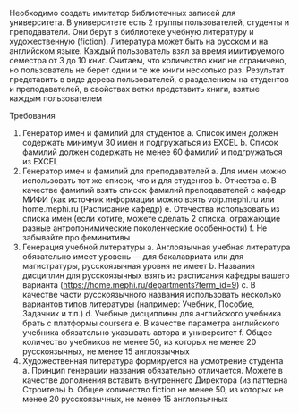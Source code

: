 Необходимо создать имитатор библиотечных записей для университета. 
В университете есть 2 группы пользователей, студенты и преподаватели. Они берут в библиотеке учебную литературу и художественную (fiction). Литература может быть на русском и на английском языке. Каждый пользователь взял за время имитируемого семестра от 3 до 10 книг.
Считаем, что количество книг не ограничено, но пользователь не берет одни и те же книги несколько раз.
Результат представить в виде дерева пользователей, с разделением на студентов и преподавателей, в свойствах ветки представить книги, взятые каждым пользователем

Требования
1)	Генератор имен и фамилий для студентов 
a.	Список имен должен содержать минимум 30 имен и подгружаться из EXCEL
b.	Список фамилий должен содержать не менее 60 фамилий и подгружаться из EXCEL
2)	Генератор имен и фамилий для преподавателей
a.	Для имен можно использовать тот же список, что и для студентов
b.	Отчества 
c.	В качестве фамилий взять список фамилий преподавателей с кафедр МИФИ (как источник информации можно взять voip.mephi.ru или home.mephi.ru (Расписание кафедр)
e.	Отечества использовать из списка имен (если хотите, можете сделать 2 списка, отражающие разные антропонимические поколенческие особенности) 
f.	Не забывайте про феминитивы
3)	Генерация учебной литературы
a.	Англоязычная учебная литература обязательно имеет уровень — для бакалавриата или для магистратуры, русскоязычная уровня не имеет
b.	Названия дисциплин для русскоязычных взять из расписания кафедры вашего варианта (https://home.mephi.ru/departments?term_id=9)
c.	В качестве части русскоязычного названия использовать несколько вариантов типов литературы (например: Учебник, Пособие, Задачник и т.п.)
d.	Учебные дисциплины для английского учебника брать с платформы coursera 
e.	В качестве параметра английского учебника обязательно указывать автора и университет
f.	Общее количество учебников не менее 50, из которых не менее 20 русскоязычных, не менее 15 англоязычных
4)	Художественная литература формируется на усмотрение студента
a.	Принцип генерации названия обязательно отличается. Можете в качестве дополнения вставить внутреннего Директора (из паттерна Строитель)
b.	Общее количество fiction не менее 50, из которых не менее 20 русскоязычных, не менее 15 англоязычных
